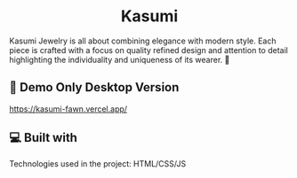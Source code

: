 <h1 align="center" id="title">Kasumi</h1>

<p id="description">Kasumi Jewelry is all about combining elegance with modern style. Each piece is crafted with a focus on quality refined design and attention to detail highlighting the individuality and uniqueness of its wearer. 🪼</p>

<h2>🚀 Demo Only Desktop Version</h2>

https://kasumi-fawn.vercel.app/

  
  
<h2>💻 Built with</h2>

Technologies used in the project:
HTML/CSS/JS
